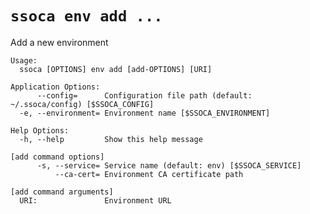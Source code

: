 # `ssoca env add ...`

Add a new environment

    Usage:
      ssoca [OPTIONS] env add [add-OPTIONS] [URI]
    
    Application Options:
          --config=      Configuration file path (default: ~/.ssoca/config) [$SSOCA_CONFIG]
      -e, --environment= Environment name [$SSOCA_ENVIRONMENT]
    
    Help Options:
      -h, --help         Show this help message
    
    [add command options]
          -s, --service= Service name (default: env) [$SSOCA_SERVICE]
              --ca-cert= Environment CA certificate path
    
    [add command arguments]
      URI:               Environment URL
    
